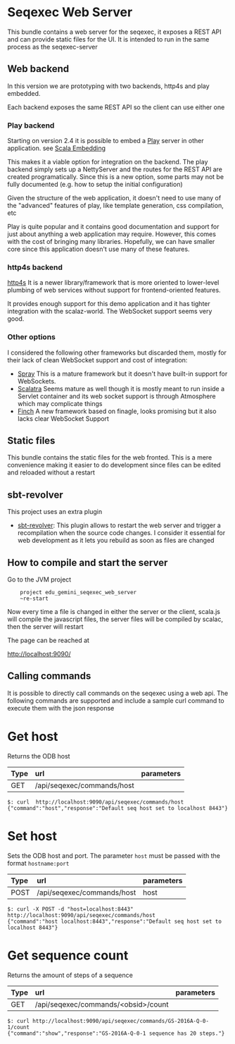 # Seqexec Web Server

This bundle contains a web server for the seqexec, it exposes a REST API and can provide static files for the UI. It is intended to run in the same process as the seqexec-server

## Web backend

In this version we are prototyping with two backends, http4s and play embedded. 

Each backend exposes the same REST API so the client can use either one

### Play backend

Starting on version 2.4 it is possible to embed a [Play](https://www.playframework.com) server in other application. see [Scala Embedding](https://www.playframework.com/documentation/2.4.x/ScalaEmbeddingPlay)

This makes it a viable option for integration on the backend. The play backend simply sets up a NettyServer and the routes for the REST API are created programatically. Since this is a new option, some parts may not be fully documented (e.g. how to setup the initial configuration)

Given the structure of the web application, it doesn't need to use many of the "advanced" features of play, like template generation, css compilation, etc

Play is quite popular and it contains good documentation and support for just about anything a web application may require. However, this comes with the cost of bringing many libraries. Hopefully, we can have smaller core since this application doesn't use many of these features.

### http4s backend

[http4s](http://http4s.org/) It is a newer library/framework that is more oriented to lower-level plumbing of web services without support for frontend-oriented features.

It provides enough support for this demo application and it has tighter integration with the scalaz-world. The WebSocket support seems very good.

### Other options

I considered the following other frameworks but discarded them, mostly for their lack of clean WebSocket support and cost of integration:

* [Spray](http://spray.io/) This is a mature framework but it doesn't have built-in support for WebSockets.
* [Scalatra](http://www.scalatra.org/) Seems mature as well though it is mostly meant to run inside a Servlet container and its web socket support is through Atmosphere which may complicate things
* [Finch](https://github.com/finagle/finch) A new framework based on finagle, looks promising but it also lacks clear WebSocket Support

## Static files

This bundle contains the static files for the web fronted. This is a mere convenience making it easier to do development since files can be edited and reloaded without a restart

## sbt-revolver

This project uses an extra plugin

* [sbt-revolver](https://github.com/spray/sbt-revolver): This plugin allows to restart the web server and trigger a recompilation when the source code changes. I consider it essential for web development as it lets you rebuild as soon as files are changed

## How to compile and start the server

Go to the JVM project

```
    project edu_gemini_seqexec_web_server
    ~re-start
```

Now every time a file is changed in either the server or the client, scala.js will compile the javascript files, the server files will be compiled by scalac, then the server will restart

The page can be reached at

[http://localhost:9090/](http://localhost:9090)

## Calling commands

It is possible to directly call commands on the seqexec using a web api. The following commands are supported and include a sample curl command to execute them with the json response
 
# Get host

Returns the ODB host

| Type  | url | parameters |
| :------------- | :------------- | :-- |
| GET  | /api/seqexec/commands/host  ||


```
$: curl  http://localhost:9090/api/seqexec/commands/host
{"command":"host","response":"Default seq host set to localhost 8443"}
```

# Set host

Sets the ODB host and port. The parameter `host` must be passed with the format `hostname:port`

| Type  | url | parameters |
| :------------- | :------------- | :-- |
| POST  | /api/seqexec/commands/host  |host|

```
$: curl -X POST -d "host=localhost:8443" http://localhost:9090/api/seqexec/commands/host
{"command":"host localhost:8443","response":"Default seq host set to localhost 8443"}
```

# Get sequence count

Returns the amount of steps of a sequence

| Type  | url | parameters |
| :------------- | :------------- | :-- |
| GET  | /api/seqexec/commands/\<obsid>/count  ||

```
$: curl http://localhost:9090/api/seqexec/commands/GS-2016A-Q-0-1/count
{"command":"show","response":"GS-2016A-Q-0-1 sequence has 20 steps."}
```